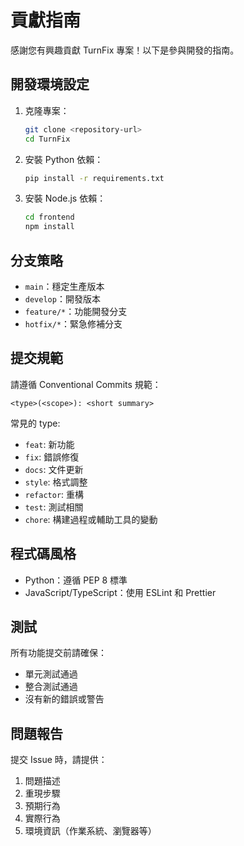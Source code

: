 # 貢獻指南

感謝您有興趣貢獻 TurnFix 專案！以下是參與開發的指南。

## 開發環境設定

1. 克隆專案：
   ```bash
   git clone <repository-url>
   cd TurnFix
   ```

2. 安裝 Python 依賴：
   ```bash
   pip install -r requirements.txt
   ```

3. 安裝 Node.js 依賴：
   ```bash
   cd frontend
   npm install
   ```

## 分支策略

- `main`：穩定生產版本
- `develop`：開發版本
- `feature/*`：功能開發分支
- `hotfix/*`：緊急修補分支

## 提交規範

請遵循 Conventional Commits 規範：

```
<type>(<scope>): <short summary>
```

常見的 type:
- `feat`: 新功能
- `fix`: 錯誤修復
- `docs`: 文件更新
- `style`: 格式調整
- `refactor`: 重構
- `test`: 測試相關
- `chore`: 構建過程或輔助工具的變動

## 程式碼風格

- Python：遵循 PEP 8 標準
- JavaScript/TypeScript：使用 ESLint 和 Prettier

## 測試

所有功能提交前請確保：
- 單元測試通過
- 整合測試通過
- 沒有新的錯誤或警告

## 問題報告

提交 Issue 時，請提供：
1. 問題描述
2. 重現步驟
3. 預期行為
4. 實際行為
5. 環境資訊（作業系統、瀏覽器等）